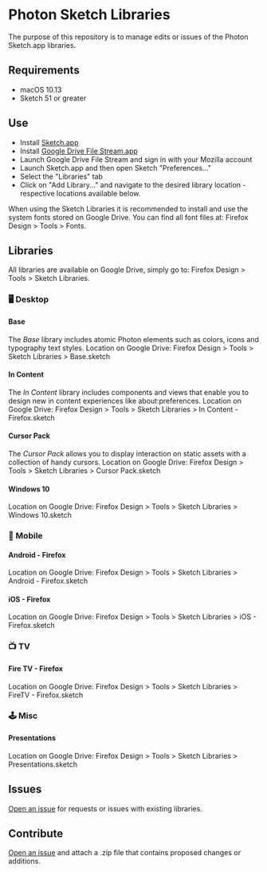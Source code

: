 # Photon Sketch Libraries

The purpose of this repository is to manage edits or issues of the Photon Sketch.app libraries.

## Requirements

- macOS 10.13
- Sketch 51 or greater

## Use

- Install [Sketch.app](https://www.sketchapp.com/)
- Install [Google Drive File Stream.app](https://www.google.com/drive/download/)
- Launch Google Drive File Stream and sign in with your Mozilla account
- Launch Sketch.app and then open Sketch "Preferences..."
- Select the "Libraries" tab
- Click on "Add Library..." and navigate to the desired library location - respective locations available below.

When using the Sketch Libraries it is recommended to install and use the system fonts stored on Google Drive. You can find all font files at: Firefox Design > Tools > Fonts.

## Libraries

All libraries are available on Google Drive, simply go to: Firefox Design > Tools > Sketch Libraries.

### 🖥️ Desktop

#### Base

The _Base_ library includes atomic Photon elements such as colors, icons and typography text styles. Location on Google Drive: Firefox Design > Tools > Sketch Libraries > Base.sketch

#### In Content

The _In Content_ library includes components and views that enable you to design new in content experiences like about:preferences. Location on Google Drive: Firefox Design > Tools > Sketch Libraries > In Content - Firefox.sketch 

#### Cursor Pack

The _Cursor Pack_ allows you to display interaction on static assets with a collection of handy cursors. Location on Google Drive: Firefox Design > Tools > Sketch Libraries > Cursor Pack.sketch 

#### Windows 10

Location on Google Drive: Firefox Design > Tools > Sketch Libraries > Windows 10.sketch

### 📱 Mobile

#### Android - Firefox

Location on Google Drive: Firefox Design > Tools > Sketch Libraries > Android - Firefox.sketch

#### iOS - Firefox

Location on Google Drive: Firefox Design > Tools > Sketch Libraries > iOS - Firefox.sketch

### 📺 TV

#### Fire TV - Firefox

Location on Google Drive: Firefox Design > Tools > Sketch Libraries > FireTV - Firefox.sketch

### 🕹️ Misc

#### Presentations

Location on Google Drive: Firefox Design > Tools > Sketch Libraries > Presentations.sketch

## Issues

[Open an issue](https://github.com/firefoxux/photon-library/issues/new) for requests or issues with existing libraries.

## Contribute

[Open an issue](https://github.com/firefoxux/photon-library/issues/new) and attach a .zip file that contains proposed changes or additions.


